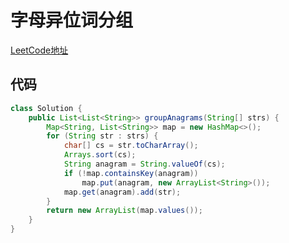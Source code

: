 # 字母异位词分组
[LeetCode地址](https://leetcode-cn.com/problems/group-anagrams/)
## 代码
```java
class Solution {
    public List<List<String>> groupAnagrams(String[] strs) {
        Map<String, List<String>> map = new HashMap<>();
        for (String str : strs) {
            char[] cs = str.toCharArray();
            Arrays.sort(cs);
            String anagram = String.valueOf(cs);
            if (!map.containsKey(anagram))
                map.put(anagram, new ArrayList<String>());
            map.get(anagram).add(str);
        }
        return new ArrayList(map.values());
    }
}
```
